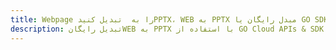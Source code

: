 ---title: Webpage را به  تبدیل کنیدPPTX، WEB به PPTX مبدل رایگان یا GO SDKdescription: تبدیل رایگانWEB به PPTX با استفاده از GO Cloud APIs & SDK همچنین اسناد PDF را در Cloud ایجاد، ویرایش و رندر کنید.---